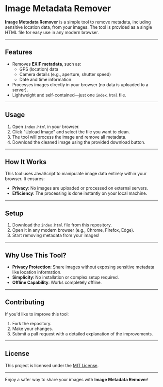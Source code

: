 # Image Metadata Remover

**Image Metadata Remover** is a simple tool to remove metadata, including sensitive location data, from your images. The tool is provided as a single HTML file for easy use in any modern browser.

---

## Features

- Removes **EXIF metadata**, such as:
  - GPS (location) data
  - Camera details (e.g., aperture, shutter speed)
  - Date and time information
- Processes images directly in your browser (no data is uploaded to a server).
- Lightweight and self-contained—just one `index.html` file.

---

## Usage

1. Open `index.html` in your browser.
2. Click "Upload Image" and select the file you want to clean.
3. The tool will process the image and remove all metadata.
4. Download the cleaned image using the provided download button.

---

## How It Works

This tool uses JavaScript to manipulate image data entirely within your browser. It ensures:
- **Privacy**: No images are uploaded or processed on external servers.
- **Efficiency**: The processing is done instantly on your local machine.

---

## Setup

1. Download the `index.html` file from this repository.
2. Open it in any modern browser (e.g., Chrome, Firefox, Edge).
3. Start removing metadata from your images!

---

## Why Use This Tool?

- **Privacy Protection**: Share images without exposing sensitive metadata like location information.
- **Simplicity**: No installation or complex setup required.
- **Offline Capability**: Works completely offline.

---

## Contributing

If you'd like to improve this tool:
1. Fork the repository.
2. Make your changes.
3. Submit a pull request with a detailed explanation of the improvements.

---

## License

This project is licensed under the [MIT License](LICENSE).

---

Enjoy a safer way to share your images with **Image Metadata Remover**!
